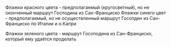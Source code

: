Флажки красного цвета - предполагаемый (кругосветный), но не оконченный маршрут Господина из Сан-Франциско
Флажки синего цвет - предполагаемый, но не осуществленный маршрут Госопдин из Сан-Франциско по Италии и о.Капри

Флажки зеленого цвета - маршрут Госоподина из Сан-Франциско, который ему удаётся проделать
